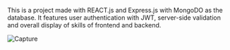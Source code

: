 This is a project made with REACT.js and Express.js with MongoDO as the database. It features user authentication with JWT, server-side validation and overall display of skills of frontend and backend. 

![Capture](https://github.com/VectorJamo/Blog-Sharing-App-FullStack/assets/71274266/098a6f2b-578f-4ab8-9a17-1c6faf5a2c8d)
